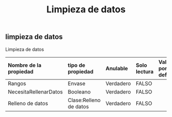 ﻿---
title: Limpieza de datos
second_title: Aspose.Cells Cloud Documen
type: docs
url: /es/specification/model/datacleansing/
description: "Aspose.Cells Especificación del modelo de nube: DataCleansing. Maneje sin esfuerzo Excel y otros documentos de hoja de cálculo con funciones como abrir, generar, editar, dividir, fusionar, comparar y convertir."
weight: 50
---
## **limpieza de datos**

 Limpieza de datos

| Nombre de la propiedad| tipo de propiedad| Anulable| Solo lectura| Valor por defecto| Descripción|
|:- |:- |:- |:- |:- |:- |
| Rangos| Envase| Verdadero| FALSO|||
| NecesitaRellenarDatos| Booleano| Verdadero| FALSO|||
| Relleno de datos| Clase:Relleno de datos| Verdadero| FALSO|||

